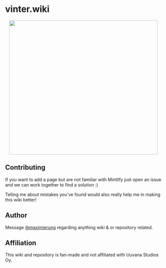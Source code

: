 # vinter.wiki

<div align="center">
<img src="https://i.imgur.com/ISsjiNJ.png" 
     width="479" 
     height="432" />
</div>

## Contributing

If you want to add a page but are not familiar with Mintlify just open an issue and we can work together to find a solution :)

Telling me about mistakes you've found would also really help me in making this wiki better!

## Author

Message [@maximierung](https://github.com/maximierung) regarding anything wiki & or repository related.

## Affiliation

This wiki and repository is fan-made and not affiliated with Uuvana Studios Oy.
